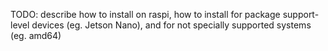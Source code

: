 
TODO: describe how to install on raspi, how to install for package support-level devices (eg. Jetson Nano), and for not specially supported systems (eg. amd64)
